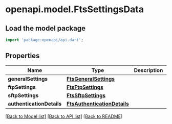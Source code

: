 # openapi.model.FtsSettingsData

## Load the model package
```dart
import 'package:openapi/api.dart';
```

## Properties
Name | Type | Description | Notes
------------ | ------------- | ------------- | -------------
**generalSettings** | [**FtsGeneralSettings**](FtsGeneralSettings.md) |  | [optional] 
**ftpSettings** | [**FtsFtpSettings**](FtsFtpSettings.md) |  | [optional] 
**sftpSettings** | [**FtsSftpSettings**](FtsSftpSettings.md) |  | [optional] 
**authenticationDetails** | [**FtsAuthenticationDetails**](FtsAuthenticationDetails.md) |  | [optional] 

[[Back to Model list]](../README.md#documentation-for-models) [[Back to API list]](../README.md#documentation-for-api-endpoints) [[Back to README]](../README.md)


